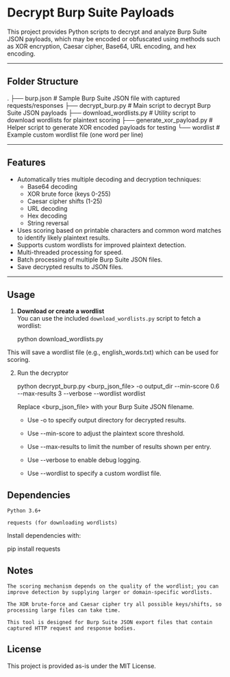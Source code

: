 # Decrypt Burp Suite Payloads

This project provides Python scripts to decrypt and analyze Burp Suite JSON payloads, which may be encoded or obfuscated using methods such as XOR encryption, Caesar cipher, Base64, URL encoding, and hex encoding.

---

## Folder Structure

.
├── burp.json # Sample Burp Suite JSON file with captured requests/responses
├── decrypt_burp.py # Main script to decrypt Burp Suite JSON payloads
├── download_wordlists.py # Utility script to download wordlists for plaintext scoring
├── generate_xor_payload.py # Helper script to generate XOR encoded payloads for testing
└── wordlist # Example custom wordlist file (one word per line)

---

## Features

- Automatically tries multiple decoding and decryption techniques:
  - Base64 decoding
  - XOR brute force (keys 0-255)
  - Caesar cipher shifts (1-25)
  - URL decoding
  - Hex decoding
  - String reversal
- Uses scoring based on printable characters and common word matches to identify likely plaintext results.
- Supports custom wordlists for improved plaintext detection.
- Multi-threaded processing for speed.
- Batch processing of multiple Burp Suite JSON files.
- Save decrypted results to JSON files.

---

## Usage

1. **Download or create a wordlist**  
   You can use the included `download_wordlists.py` script to fetch a wordlist:
  
   python download_wordlists.py

This will save a wordlist file (e.g., english_words.txt) which can be used for scoring.

2. Run the decryptor

    python decrypt_burp.py <burp_json_file> -o output_dir --min-score 0.6 --max-results 3 --verbose --wordlist wordlist

    Replace <burp_json_file> with your Burp Suite JSON filename.

     *  Use -o to specify output directory for decrypted results.

     *  Use --min-score to adjust the plaintext score threshold.

     *  Use --max-results to limit the number of results shown per entry.

     *  Use --verbose to enable debug logging.

     *  Use --wordlist to specify a custom wordlist file.

## Dependencies

    Python 3.6+

    requests (for downloading wordlists)

Install dependencies with:

pip install requests

## Notes

    The scoring mechanism depends on the quality of the wordlist; you can improve detection by supplying larger or domain-specific wordlists.

    The XOR brute-force and Caesar cipher try all possible keys/shifts, so processing large files can take time.

    This tool is designed for Burp Suite JSON export files that contain captured HTTP request and response bodies.

## License

This project is provided as-is under the MIT License.